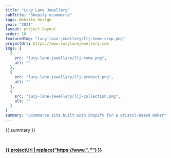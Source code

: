 ```yaml
---
title: "Lucy Lane Jewellery"
subTitle: "Shopify ecommerce"
tags: Website design
year: "2021"
layout: project.layout
order: 10
featuredImg: "lucy-lane-jewellery/llj-home-crop.png"
projectUrl: https://www.lucylanejewellery.com
imgs: [
  {
    src: "lucy-lane-jewellery/llj-home.png",
    alt: ""
  },
  {
    src: "lucy-lane-jewellery/llj-product.png",
    alt: ""
  },
  {
    src: "lucy-lane-jewellery/llj-collection.png",
    alt: ""
  }
]
summary: "Ecommerce site built with Shopify for a Bristol-based maker"
---
```


{{ summary }}

<br/>

<strong><a class="external-link" href="{{ projectUrl }}" alt="{{ title }}" target="_blank">{{ projectUrl | replace("https://www.", "") }}</a></strong>